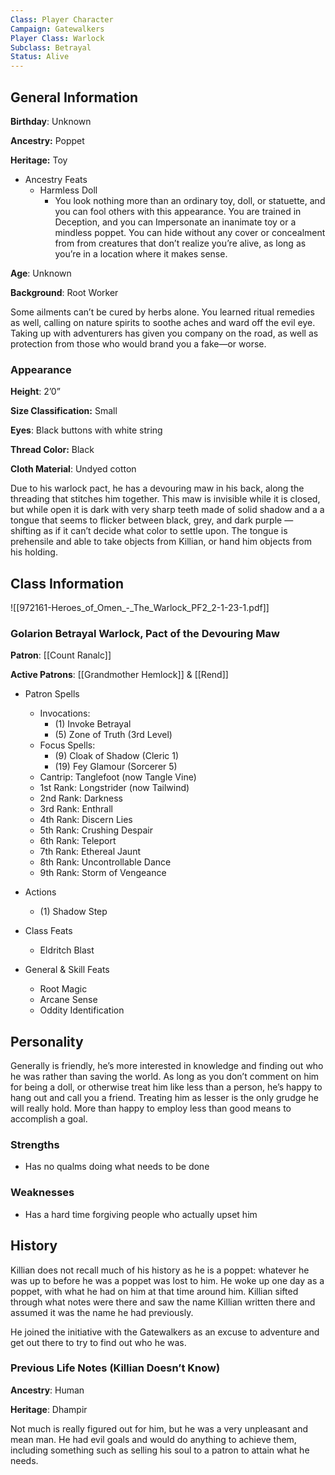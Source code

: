 ```yaml
---
Class: Player Character
Campaign: Gatewalkers
Player Class: Warlock
Subclass: Betrayal
Status: Alive
---
```

## General Information

**Birthday**: Unknown

**Ancestry:** Poppet

**Heritage:** Toy

- Ancestry Feats
    - Harmless Doll
        - You look nothing more than an ordinary toy, doll, or statuette, and you can fool others with this appearance. You are trained in Deception, and you can Impersonate an inanimate toy or a mindless poppet. You can hide without any cover or concealment from from creatures that don’t realize you’re alive, as long as you’re in a location where it makes sense.

**Age**: Unknown

**Background**: Root Worker

Some ailments can’t be cured by herbs alone. You learned ritual remedies as well, calling on nature spirits to soothe aches and ward off the evil eye. Taking up with adventurers has given you company on the road, as well as protection from those who would brand you a fake—or worse.

### Appearance

**Height**: 2’0”

**Size Classification:** Small

**Eyes**: Black buttons with white string

**Thread Color:** Black

**Cloth Material**: Undyed cotton

Due to his warlock pact, he has a devouring maw in his back, along the threading that stitches him together. This maw is invisible while it is closed, but while open it is dark with very sharp teeth made of solid shadow and a a tongue that seems to flicker between black, grey, and dark purple — shifting as if it can’t decide what color to settle upon. The tongue is prehensile and able to take objects from Killian, or hand him objects from his holding.

## Class Information

![[972161-Heroes_of_Omen_-_The_Warlock_PF2_2-1-23-1.pdf]]

### Golarion Betrayal Warlock, Pact of the Devouring Maw

**Patron**: [[Count Ranalc]]

**Active Patrons**: [[Grandmother Hemlock]] & [[Rend]]

- Patron Spells
    - Invocations:
        - (1) Invoke Betrayal
        - (5) Zone of Truth (3rd Level)
    - Focus Spells:
        - (9) Cloak of Shadow (Cleric 1)
        - (19) Fey Glamour (Sorcerer 5)
    - Cantrip: Tanglefoot (now Tangle Vine)
    - 1st Rank: Longstrider (now Tailwind)
    - 2nd Rank: Darkness
    - 3rd Rank: Enthrall
    - 4th Rank: Discern Lies
    - 5th Rank: Crushing Despair
    - 6th Rank: Teleport
    - 7th Rank: Ethereal Jaunt
    - 8th Rank: Uncontrollable Dance
    - 9th Rank: Storm of Vengeance
- Actions
    - (1) Shadow Step

- Class Feats
    - Eldritch Blast
- General & Skill Feats
    - Root Magic
    - Arcane Sense
    - Oddity Identification

## Personality

Generally is friendly, he’s more interested in knowledge and finding out who he was rather than saving the world. As long as you don’t comment on him for being a doll, or otherwise treat him like less than a person, he’s happy to hang out and call you a friend. Treating him as lesser is the only grudge he will really hold. More than happy to employ less than good means to accomplish a goal.

### Strengths

- Has no qualms doing what needs to be done

### Weaknesses

- Has a hard time forgiving people who actually upset him

## History

Killian does not recall much of his history as he is a poppet: whatever he was up to before he was a poppet was lost to him. He woke up one day as a poppet, with what he had on him at that time around him. Killian sifted through what notes were there and saw the name Killian written there and assumed it was the name he had previously.

He joined the initiative with the Gatewalkers as an excuse to adventure and get out there to try to find out who he was.

### Previous Life Notes (Killian Doesn’t Know)

**Ancestry**: Human

**Heritage**: Dhampir

Not much is really figured out for him, but he was a very unpleasant and mean man. He had evil goals and would do anything to achieve them, including something such as selling his soul to a patron to attain what he needs.